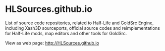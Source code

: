 # HLSources.github.io

List of source code repositories, related to Half-Life and GoldSrc Engine, including Xash3D sourceports, official source codes and reimplementations for Half-Life mods, map editors and other tools for GoldSrc.
  
View as web page: http://HLSources.github.io
